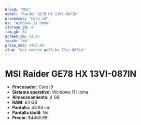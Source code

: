 ```yaml
---
brand: "MSI"
model: "Raider GE78 HX 13VI-087IN"
processor: "Core i9"
os: "Windows 11 Home"
storage_gb: 4
ram_gb: 64
screen_cm: 43.94
touch: "No"
price_usd: 4450.68
slug: "msi-raider-ge78-hx-13vi-087in"
---
```


# MSI Raider GE78 HX 13VI-087IN

- **Procesador:** Core i9
- **Sistema operativo:** Windows 11 Home
- **Almacenamiento:** 4 GB
- **RAM:** 64 GB
- **Pantalla:** 43.94 cm
- **Pantalla táctil:** No
- **Precio:** $4450.68
